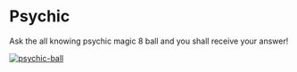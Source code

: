 # Psychic
Ask the all knowing psychic magic 8 ball and you shall receive your answer!

<a href="https://media.giphy.com/media/Xcq09RqUSDvuIuH4yd/giphy.gif"><img src="https://media.giphy.com/media/Xcq09RqUSDvuIuH4yd/giphy.gif" title="psychic-ball"/></a>
